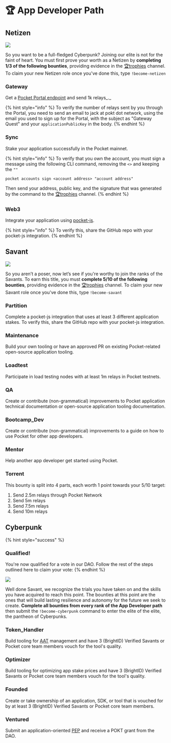 # 🏆 App Developer Path

## Netizen

![](../../../.gitbook/assets/dev\_banner1.png)

So you want to be a full-fledged Cyberpunk? Joining our elite is not for the faint of heart. You must first prove your worth as a Netizen by **completing 1/3 of the following bounties**, providing evidence in the [🏆trophies](https://discord.com/channels/553741558869131266/763504639299289138) channel. To claim your new Netizen role once you've done this, type `!become-netizen`

### **Gateway**

Get a [Pocket Portal endpoint](https://www.portal.pokt.network) and send 1k relays_._

{% hint style="info" %}
To verify the number of relays sent by you through the Portal, you need to send an email to jack at pokt dot network, using the email you used to sign up for the Portal, with the subject as "Gateway Quest" and your `applicationPublicKey` in the body.
{% endhint %}

### **Sync**&#x20;

Stake your application successfully in the Pocket mainnet.

{% hint style="info" %}
To verify that you own the account, you must sign a message using the following CLI command, removing the `<>` and keeping the `""`

```
pocket accounts sign <account address> "account address"
```

Then send your address, public key, and the signature that was generated by the command to the [🏆trophies](https://discord.com/channels/553741558869131266/763504639299289138) channel.
{% endhint %}

### **Web3**

Integrate your application using [pocket-js](https://docs.pokt.network/js/).&#x20;

{% hint style="info" %}
To verify this, share the GitHub repo with your pocket-js integration.
{% endhint %}

## Savant

![](../../../.gitbook/assets/dev\_banner2.png)

So you aren’t a poser, now let’s see if you're worthy to join the ranks of the Savants. To earn this title, you must **complete 5/10 of the following bounties**, providing evidence in the [🏆trophies](https://discord.com/channels/553741558869131266/763504639299289138) channel. To claim your new Savant role once you've done this, type `!become-savant`

### Partition

Complete a pocket-js integration that uses at least 3 different application stakes. To verify this, share the GitHub repo with your pocket-js integration.

### Maintenance

Build your own tooling or have an approved PR on existing Pocket-related open-source application tooling.

### Loadtest

Participate in load testing nodes with at least 1m relays in Pocket testnets.

### QA

Create or contribute (non-grammatical) improvements to Pocket application technical documentation or open-source application tooling documentation.

### Bootcamp\_Dev

Create or contribute (non-grammatical) improvements to a guide on how to use Pocket for other app developers.

### Mentor

Help another app developer get started using Pocket.

### Torrent

This bounty is split into 4 parts, each worth 1 point towards your 5/10 target:

1. Send 2.5m relays through Pocket Network
2. Send 5m relays
3. Send 7.5m relays
4. Send 10m relays

## Cyberpunk

{% hint style="success" %}
### Qualified!

You're now qualified for a vote in our DAO. Follow the rest of the steps outlined here to claim your vote:
{% endhint %}

![](../../../.gitbook/assets/dev\_banner3.png)

Well done Savant, we recognize the trials you have taken on and the skills you have acquired to reach this point. The bounties at this point are the ones that will build lasting resilience and autonomy for the future we seek to create. **Complete all bounties from every rank of the App Developer path** then submit the `!become-cyberpunk` command to enter the elite of the elite, the pantheon of Cyberpunks.

### Token\_Handler

Build tooling for [AAT](../../../main-concepts/glossary.md#application-authentication-token-aat) management and have 3 (BrightID) Verified Savants or Pocket core team members vouch for the tool's quality.

### Optimizer

Build tooling for optimizing app stake prices and have 3 (BrightID) Verified Savants or Pocket core team members vouch for the tool's quality.

### Founded

Create or take ownership of an application, SDK, or tool that is vouched for by at least 3 (BrightID) Verified Savants or Pocket core team members.

### Ventured

Submit an application-oriented [PEP](../submit-a-proposal/pep-pocket-ecosystem-proposal.md) and receive a POKT grant from the DAO.
